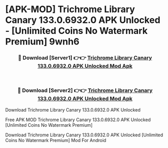 # [APK-MOD] Trichrome Library Canary 133.0.6932.0 APK Unlocked - [Unlimited Coins No Watermark Premium] 9wnh6



<div align="center">
<h3>🔴 Download [Server1] 👉👉 <a href="https://momento.my/?title=Trichrome_Library_Canary_133.0.6932.0_APK_Unlocked">Trichrome Library Canary 133.0.6932.0 APK Unlocked Mod Apk</a></h3><br>

<h3>🔴 Download [Server2] 👉👉 <a href="https://momento.my/?title=Trichrome_Library_Canary_133.0.6932.0_APK_Unlocked">Trichrome Library Canary 133.0.6932.0 APK Unlocked Mod Apk</a></h3>
</div>



Download Trichrome Library Canary 133.0.6932.0 APK Unlocked 

Free APK MOD Trichrome Library Canary 133.0.6932.0 APK Unlocked [Unlimited Coins No Watermark Premium]

Download Trichrome Library Canary 133.0.6932.0 APK Unlocked [Unlimited Coins No Watermark Premium] Mod For Android
